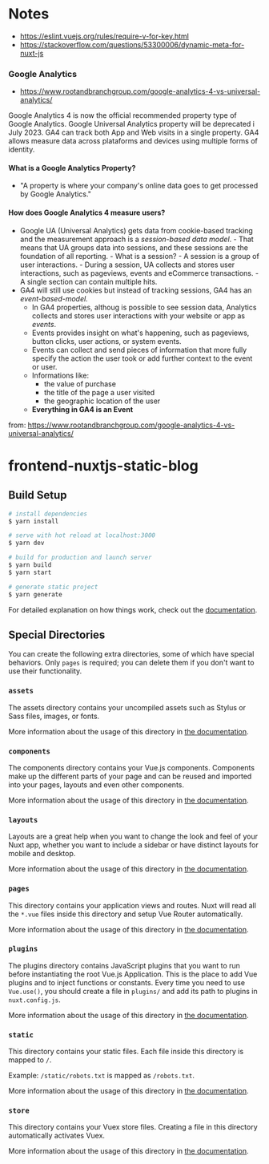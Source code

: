 # Notes

- https://eslint.vuejs.org/rules/require-v-for-key.html
- https://stackoverflow.com/questions/53300006/dynamic-meta-for-nuxt-js

### Google Analytics

- https://www.rootandbranchgroup.com/google-analytics-4-vs-universal-analytics/

Google Analytics 4 is now the official recommended property type of Google Analytics.
Google Universal Analytics property will be deprecated i July 2023.
GA4 can track both App and Web visits in a single property. GA4 allows measure data across plataforms and devices using multiple forms of identity.

#### What is a Google Analytics Property?

- "A property is where your company's online data goes to get processed by Google Analytics."

#### How does Google Analytics 4 measure users?

- Google UA (Universal Analytics) gets data from cookie-based tracking and the measurement
  approach is a _session-based data model_. - That means that UA groups data into sessions, and these sessions are the foundation of all reporting. - What is a session? - A session is a group of user interactions. - During a session, UA collects and stores user interactions, such as pageviews,
  events and eCommerce transactions. - A single section can contain multiple hits.
- GA4 will still use cookies but instead of tracking sessions, GA4 has an _event-based-model._
  - In GA4 properties, althoug is possible to see session data, Analytics collects and stores user interactions with your website or app as _events_.
  - Events provides insight on what's happening, such as pageviews, button clicks, user actions, or system events.
  - Events can collect and send pieces of information that more fully specify the action the user took or add further context to the event or user.
  - Informations like:
    - the value of purchase
    - the title of the page a user visited
    - the geographic location of the user
  - **Everything in GA4 is an Event**

from: https://www.rootandbranchgroup.com/google-analytics-4-vs-universal-analytics/

# frontend-nuxtjs-static-blog

## Build Setup

```bash
# install dependencies
$ yarn install

# serve with hot reload at localhost:3000
$ yarn dev

# build for production and launch server
$ yarn build
$ yarn start

# generate static project
$ yarn generate
```

For detailed explanation on how things work, check out the [documentation](https://nuxtjs.org).

## Special Directories

You can create the following extra directories, some of which have special behaviors. Only `pages` is required; you can delete them if you don't want to use their functionality.

### `assets`

The assets directory contains your uncompiled assets such as Stylus or Sass files, images, or fonts.

More information about the usage of this directory in [the documentation](https://nuxtjs.org/docs/2.x/directory-structure/assets).

### `components`

The components directory contains your Vue.js components. Components make up the different parts of your page and can be reused and imported into your pages, layouts and even other components.

More information about the usage of this directory in [the documentation](https://nuxtjs.org/docs/2.x/directory-structure/components).

### `layouts`

Layouts are a great help when you want to change the look and feel of your Nuxt app, whether you want to include a sidebar or have distinct layouts for mobile and desktop.

More information about the usage of this directory in [the documentation](https://nuxtjs.org/docs/2.x/directory-structure/layouts).

### `pages`

This directory contains your application views and routes. Nuxt will read all the `*.vue` files inside this directory and setup Vue Router automatically.

More information about the usage of this directory in [the documentation](https://nuxtjs.org/docs/2.x/get-started/routing).

### `plugins`

The plugins directory contains JavaScript plugins that you want to run before instantiating the root Vue.js Application. This is the place to add Vue plugins and to inject functions or constants. Every time you need to use `Vue.use()`, you should create a file in `plugins/` and add its path to plugins in `nuxt.config.js`.

More information about the usage of this directory in [the documentation](https://nuxtjs.org/docs/2.x/directory-structure/plugins).

### `static`

This directory contains your static files. Each file inside this directory is mapped to `/`.

Example: `/static/robots.txt` is mapped as `/robots.txt`.

More information about the usage of this directory in [the documentation](https://nuxtjs.org/docs/2.x/directory-structure/static).

### `store`

This directory contains your Vuex store files. Creating a file in this directory automatically activates Vuex.

More information about the usage of this directory in [the documentation](https://nuxtjs.org/docs/2.x/directory-structure/store).
